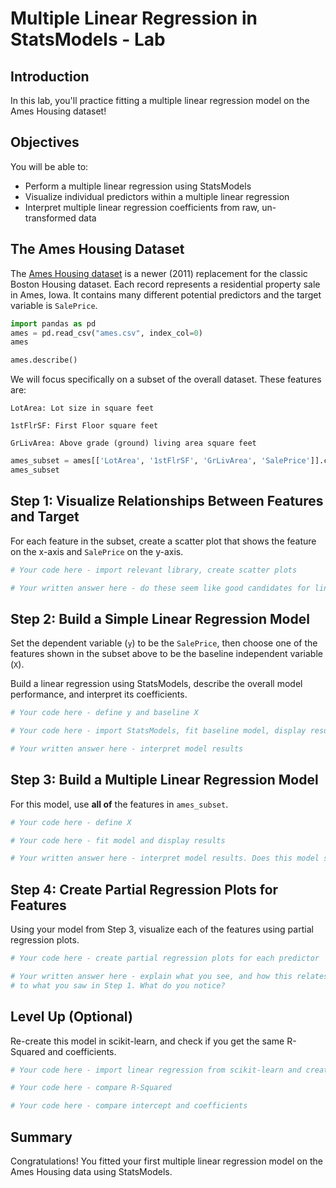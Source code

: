 # Multiple Linear Regression in StatsModels - Lab

## Introduction
In this lab, you'll practice fitting a multiple linear regression model on the Ames Housing dataset!

## Objectives

You will be able to:

* Perform a multiple linear regression using StatsModels
* Visualize individual predictors within a multiple linear regression
* Interpret multiple linear regression coefficients from raw, un-transformed data

## The Ames Housing Dataset

The [Ames Housing dataset](http://jse.amstat.org/v19n3/decock.pdf) is a newer (2011) replacement for the classic Boston Housing dataset. Each record represents a residential property sale in Ames, Iowa. It contains many different potential predictors and the target variable is `SalePrice`.


```python
import pandas as pd
ames = pd.read_csv("ames.csv", index_col=0)
ames
```


```python
ames.describe()
```

We will focus specifically on a subset of the overall dataset. These features are:

```
LotArea: Lot size in square feet

1stFlrSF: First Floor square feet

GrLivArea: Above grade (ground) living area square feet
```


```python
ames_subset = ames[['LotArea', '1stFlrSF', 'GrLivArea', 'SalePrice']].copy()
ames_subset
```

## Step 1: Visualize Relationships Between Features and Target

For each feature in the subset, create a scatter plot that shows the feature on the x-axis and `SalePrice` on the y-axis.


```python
# Your code here - import relevant library, create scatter plots
```


```python
# Your written answer here - do these seem like good candidates for linear regression?
```

## Step 2: Build a Simple Linear Regression Model

Set the dependent variable (`y`) to be the `SalePrice`, then choose one of the features shown in the subset above to be the baseline independent variable (`X`).

Build a linear regression using StatsModels, describe the overall model performance, and interpret its coefficients.


```python
# Your code here - define y and baseline X
```


```python
# Your code here - import StatsModels, fit baseline model, display results
```


```python
# Your written answer here - interpret model results
```

## Step 3: Build a Multiple Linear Regression Model

For this model, use **all of** the features in `ames_subset`.


```python
# Your code here - define X
```


```python
# Your code here - fit model and display results
```


```python
# Your written answer here - interpret model results. Does this model seem better than the previous one?
```

## Step 4: Create Partial Regression Plots for Features

Using your model from Step 3, visualize each of the features using partial regression plots.


```python
# Your code here - create partial regression plots for each predictor
```


```python
# Your written answer here - explain what you see, and how this relates
# to what you saw in Step 1. What do you notice?
```

## Level Up (Optional)

Re-create this model in scikit-learn, and check if you get the same R-Squared and coefficients.


```python
# Your code here - import linear regression from scikit-learn and create and fit model
```


```python
# Your code here - compare R-Squared
```


```python
# Your code here - compare intercept and coefficients
```

## Summary
Congratulations! You fitted your first multiple linear regression model on the Ames Housing data using StatsModels.
